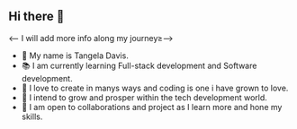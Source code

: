 ## Hi there 👋

<-- I will add more info along my journey≥-->


- 💌 My name is Tangela Davis.
- 📚 I am currently learning Full-stack development and Software development.
- 🔮 I love to create in manys ways and coding is one i have grown to love.
- 💞 I intend to grow and prosper within the tech development world.
- 🧠 I am open to collaborations and project as I learn more and hone my skills.
